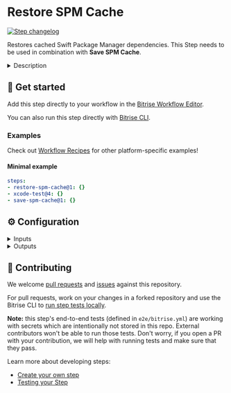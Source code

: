 # Restore SPM Cache

[![Step changelog](https://shields.io/github/v/release/bitrise-steplib/bitrise-step-restore-spm-cache?include_prereleases&label=changelog&color=blueviolet)](https://github.com/bitrise-steplib/bitrise-step-restore-spm-cache/releases)

Restores cached Swift Package Manager dependencies. This Step needs to be used in combination with **Save SPM Cache**.

<details>
<summary>Description</summary>

Restores cached Swift Package Manager dependencies. This Step needs to be used in combination with **Save SPM Cache**.

This Step is based on [key-based caching](https://devcenter.bitrise.io/en/builds/caching/key-based-caching.html) and sets up the cache key and path automatically for SPM dependencies. If you'd like to change the cache keys, you might want to use the generic [Restore cache](https://github.com/bitrise-steplib/bitrise-step-restore-cache) Step instead.

#### Related steps

[Save SPM cache](https://github.com/bitrise-steplib/bitrise-step-save-spm-cache/)

[Restore cache](https://github.com/bitrise-steplib/bitrise-step-restore-cache/)

</details>

## 🧩 Get started

Add this step directly to your workflow in the [Bitrise Workflow Editor](https://devcenter.bitrise.io/steps-and-workflows/steps-and-workflows-index/).

You can also run this step directly with [Bitrise CLI](https://github.com/bitrise-io/bitrise).

### Examples

Check out [Workflow Recipes](https://github.com/bitrise-io/workflow-recipes#-key-based-caching-beta) for other platform-specific examples!

#### Minimal example
```yaml
steps:
- restore-spm-cache@1: {}
- xcode-test@4: {}
- save-spm-cache@1: {}
```


## ⚙️ Configuration

<details>
<summary>Inputs</summary>

| Key | Description | Flags | Default |
| --- | --- | --- | --- |
| `verbose` | Enable logging additional information for troubleshooting | required | `false` |
</details>

<details>
<summary>Outputs</summary>

| Environment Variable | Description |
| --- | --- |
| `BITRISE_CACHE_HIT` | Indicates if a cache entry was restored. Possible values: - `exact`: Exact cache hit for the first requested cache key - `partial`: Cache hit for a key other than the first - `false` No cache hit, nothing was restored |
</details>

## 🙋 Contributing

We welcome [pull requests](https://github.com/bitrise-steplib/bitrise-step-restore-spm-cache/pulls) and [issues](https://github.com/bitrise-steplib/bitrise-step-restore-spm-cache/issues) against this repository.

For pull requests, work on your changes in a forked repository and use the Bitrise CLI to [run step tests locally](https://devcenter.bitrise.io/bitrise-cli/run-your-first-build/).

**Note:** this step's end-to-end tests (defined in `e2e/bitrise.yml`) are working with secrets which are intentionally not stored in this repo. External contributors won't be able to run those tests. Don't worry, if you open a PR with your contribution, we will help with running tests and make sure that they pass.


Learn more about developing steps:

- [Create your own step](https://devcenter.bitrise.io/contributors/create-your-own-step/)
- [Testing your Step](https://devcenter.bitrise.io/contributors/testing-and-versioning-your-steps/)
